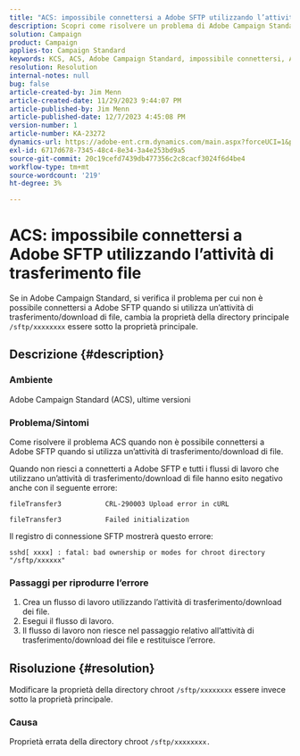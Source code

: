 ```yaml
---
title: "ACS: impossibile connettersi a Adobe SFTP utilizzando l’attività di trasferimento file"
description: Scopri come risolvere un problema di Adobe Campaign Standard che impediva la connessione a Adobe SFTP quando utilizzi un’attività di trasferimento/download di file.
solution: Campaign
product: Campaign
applies-to: Campaign Standard
keywords: KCS, ACS, Adobe Campaign Standard, impossibile connettersi, Adobe SFTP, trasferimento file, download, errore, CRL-290003, cURL, Risoluzione dei problemi
resolution: Resolution
internal-notes: null
bug: false
article-created-by: Jim Menn
article-created-date: 11/29/2023 9:44:07 PM
article-published-by: Jim Menn
article-published-date: 12/7/2023 4:45:08 PM
version-number: 1
article-number: KA-23272
dynamics-url: https://adobe-ent.crm.dynamics.com/main.aspx?forceUCI=1&pagetype=entityrecord&etn=knowledgearticle&id=e39cbc69-008f-ee11-8179-6045bd006268
exl-id: 6717d678-7345-48c4-8e34-3a4e253bd9a5
source-git-commit: 20c19cefd7439db477356c2c8cacf3024f6d4be4
workflow-type: tm+mt
source-wordcount: '219'
ht-degree: 3%

---
```


# ACS: impossibile connettersi a Adobe SFTP utilizzando l’attività di trasferimento file


Se in Adobe Campaign Standard, si verifica il problema per cui non è possibile connettersi a Adobe SFTP quando si utilizza un’attività di trasferimento/download di file, cambia la proprietà della directory principale `/sftp/xxxxxxxx` essere sotto la proprietà principale.

## Descrizione {#description}


### Ambiente

Adobe Campaign Standard (ACS), ultime versioni



### Problema/Sintomi

Come risolvere il problema ACS quando non è possibile connettersi a Adobe SFTP quando si utilizza un’attività di trasferimento/download di file.

Quando non riesci a connetterti a Adobe SFTP e tutti i flussi di lavoro che utilizzano un’attività di trasferimento/download di file hanno esito negativo anche con il seguente errore:




```
fileTransfer3           CRL-290003 Upload error in cURL 

fileTransfer3           Failed initialization
```




Il registro di connessione SFTP mostrerà questo errore:




```
sshd[ xxxx] : fatal: bad ownership or modes for chroot directory "/sftp/xxxxxx"
```






### <b>Passaggi per riprodurre l’errore</b>

1. Crea un flusso di lavoro utilizzando l’attività di trasferimento/download dei file.
2. Esegui il flusso di lavoro.
3. Il flusso di lavoro non riesce nel passaggio relativo all’attività di trasferimento/download dei file e restituisce l’errore.



## Risoluzione {#resolution}


Modificare la proprietà della directory chroot `/sftp/xxxxxxxx` essere invece sotto la proprietà principale.

### Causa

Proprietà errata della directory chroot `/sftp/xxxxxxxx. `
